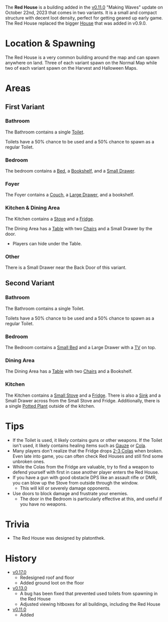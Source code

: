 The **Red House** is a building added in the [v0.11.0](https://github.com/HasangerGames/suroi/releases/tag/v0.11.0) "Making Waves" update on October 22nd, 2023 that comes in two variants. It is a small and compact structure with decent loot density, perfect for getting geared up early game. The Red House replaced the bigger [House](/buildings/house) that was added in v0.9.0.

# Location & Spawning

The Red House is a very common building around the map and can spawn anywhere on land. Three of each variant spawn on the Normal Map while two of each variant spawn on the Harvest and Halloween Maps.

# Areas

## First Variant 

### Bathroom

The Bathroom contains a single [Toilet](/obstacles/toilet).

Toilets have a 50% chance to be used and a 50% chance to spawn as a regular Toilet.

### Bedroom

The bedroom contains a [Bed](/obstacles/bed), a [Bookshelf](/obstacles/bookshelf), and a [Small Drawer](/obstacles/small_drawer).

### Foyer

The Foyer contains a [Couch](/obstacles/couch), a [Large Drawer](/obstacles/large_drawer), and a bookshelf.

### Kitchen & Dining Area

The Kitchen contains a [Stove](/obstacles/stove) and a [Fridge](/obstacles/fridge). 

The Dining Area has a [Table](/obstacles/table) with two [Chairs](/obstacles/chair) and a Small Drawer by the door. 
  - Players can hide under the Table.

### Other

There is a Small Drawer near the Back Door of this variant.

## Second Variant

### Bathroom

The Bathroom contains a single Toilet.

Toilets have a 50% chance to be used and a 50% chance to spawn as a regular Toilet.

### Bedroom

The Bedroom contains a [Small Bed](/obstacles/small_bed) and a Large Drawer with a [TV](/obstacles/tv) on top.

### Dining Area

The Dining Area has a [Table](/obstacles/table) with two [Chairs](/obstacles/chair) and a Bookshelf.

### Kitchen

The Kitchen contains a [Small Stove](/obstacles/small_stove) and a [Fridge](/obstacles/fridge). There is also a [Sink](/obstacles/sink) and a Small Drawer across from the Small Stove and Fridge. Additionally, there is a single [Potted Plant](/obstacles/potted_plant) outside of the kitchen.

# Tips

- If the Toilet is used, it likely contains guns or other weapons. If the Toilet isn't used, it likely contains healing items such as [Gauze](/healing/gauze) or [Cola](/healing/cola).
- Many players don't realize that the Fridge drops [2-3 Colas](/loot#fridge) when broken. Even late into game, you can often check Red Houses and still find some unbroken ones.
- While the Colas from the Fridge are valuable, try to find a weapon to defend yourself with first in case another player enters the Red House.
- If you have a gun with good obstacle DPS like an assault rifle or DMR, you can blow up the Stove from outside through the window.
  - This will kill or severely damage opponents.
- Use doors to block damage and frustrate your enemies.
  - The door in the Bedroom is particularly effective at this, and useful if you have no weapons.

# Trivia

- The Red House was designed by platonthek.

# History

- [v0.17.0](https://github.com/HasangerGames/suroi/releases/tag/v0.17.0)
  - Redesigned roof and floor
  - Added ground loot on the floor
- [v0.13.0](https://github.com/HasangerGames/suroi/releases/tag/v0.13.0)
  - A bug has been fixed that prevented used toilets from spawning in the Red House
  - Adjusted viewing hitboxes for all buildings, including the Red House
- [v0.11.0](https://github.com/HasangerGames/suroi/releases/tag/v0.11.0)
  - Added
